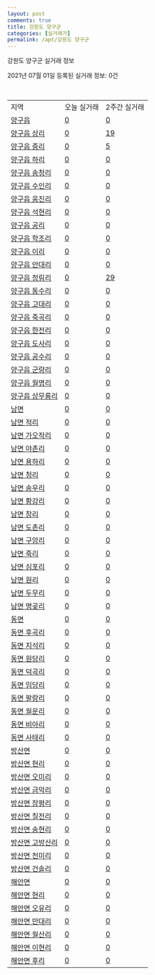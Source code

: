 ```yaml
---
layout: post
comments: true
title: 강원도 양구군
categories: [실거래가]
permalink: /apt/강원도 양구군
---
```


강원도 양구군 실거래 정보

2021년 07월 01일 등록된 실거래 정보: 0건

<script type="text/javascript">
  google.charts.load('current', {'packages':['corechart']});
  google.charts.setOnLoadCallback(drawChart);

  function drawChart() {
    var data = google.visualization.arrayToDataTable([['거래일', '매매', '전월세', '전매'], ['21-02', 17, 3, 0], ['21-03', 7, 4, 0], ['21-04', 8, 2, 0], ['21-05', 9, 0, 0], ['21-06', 2, 1, 0]]);

    var options = {
      title: '최근 유형별 거래량 추이',
      legend: { position: 'bottom' }
    };

    var chart = new google.visualization.LineChart(document.getElementById('columnchart_material'));
    chart.draw(data, (options));
  }
</script>

<div id="columnchart_material" style="width: 95%; margin-left: -35px"></div>
<br>
<table class="sortable">
  <tr>
    <td>지역</td>
    <td>오늘 실거래</td>
    <td>2주간 실거래</td>
  </tr>

  
  <tr class="item">
    <td><a href="강원도 양구군 양구읍">양구읍</a></td>
    <td><a href="강원도 양구군 양구읍">0</a></td>
    <td><a href="강원도 양구군 양구읍">0</a></td>
  </tr>
    

  <tr class="item">
    <td><a href="강원도 양구군 양구읍 상리">양구읍 상리</a></td>
    <td><a href="강원도 양구군 양구읍 상리">0</a></td>
    <td><a href="강원도 양구군 양구읍 상리">19</a></td>
  </tr>
    

  <tr class="item">
    <td><a href="강원도 양구군 양구읍 중리">양구읍 중리</a></td>
    <td><a href="강원도 양구군 양구읍 중리">0</a></td>
    <td><a href="강원도 양구군 양구읍 중리">5</a></td>
  </tr>
    

  <tr class="item">
    <td><a href="강원도 양구군 양구읍 하리">양구읍 하리</a></td>
    <td><a href="강원도 양구군 양구읍 하리">0</a></td>
    <td><a href="강원도 양구군 양구읍 하리">0</a></td>
  </tr>
    

  <tr class="item">
    <td><a href="강원도 양구군 양구읍 송청리">양구읍 송청리</a></td>
    <td><a href="강원도 양구군 양구읍 송청리">0</a></td>
    <td><a href="강원도 양구군 양구읍 송청리">0</a></td>
  </tr>
    

  <tr class="item">
    <td><a href="강원도 양구군 양구읍 수인리">양구읍 수인리</a></td>
    <td><a href="강원도 양구군 양구읍 수인리">0</a></td>
    <td><a href="강원도 양구군 양구읍 수인리">0</a></td>
  </tr>
    

  <tr class="item">
    <td><a href="강원도 양구군 양구읍 웅진리">양구읍 웅진리</a></td>
    <td><a href="강원도 양구군 양구읍 웅진리">0</a></td>
    <td><a href="강원도 양구군 양구읍 웅진리">0</a></td>
  </tr>
    

  <tr class="item">
    <td><a href="강원도 양구군 양구읍 석현리">양구읍 석현리</a></td>
    <td><a href="강원도 양구군 양구읍 석현리">0</a></td>
    <td><a href="강원도 양구군 양구읍 석현리">0</a></td>
  </tr>
    

  <tr class="item">
    <td><a href="강원도 양구군 양구읍 공리">양구읍 공리</a></td>
    <td><a href="강원도 양구군 양구읍 공리">0</a></td>
    <td><a href="강원도 양구군 양구읍 공리">0</a></td>
  </tr>
    

  <tr class="item">
    <td><a href="강원도 양구군 양구읍 학조리">양구읍 학조리</a></td>
    <td><a href="강원도 양구군 양구읍 학조리">0</a></td>
    <td><a href="강원도 양구군 양구읍 학조리">0</a></td>
  </tr>
    

  <tr class="item">
    <td><a href="강원도 양구군 양구읍 이리">양구읍 이리</a></td>
    <td><a href="강원도 양구군 양구읍 이리">0</a></td>
    <td><a href="강원도 양구군 양구읍 이리">0</a></td>
  </tr>
    

  <tr class="item">
    <td><a href="강원도 양구군 양구읍 안대리">양구읍 안대리</a></td>
    <td><a href="강원도 양구군 양구읍 안대리">0</a></td>
    <td><a href="강원도 양구군 양구읍 안대리">0</a></td>
  </tr>
    

  <tr class="item">
    <td><a href="강원도 양구군 양구읍 정림리">양구읍 정림리</a></td>
    <td><a href="강원도 양구군 양구읍 정림리">0</a></td>
    <td><a href="강원도 양구군 양구읍 정림리">29</a></td>
  </tr>
    

  <tr class="item">
    <td><a href="강원도 양구군 양구읍 동수리">양구읍 동수리</a></td>
    <td><a href="강원도 양구군 양구읍 동수리">0</a></td>
    <td><a href="강원도 양구군 양구읍 동수리">0</a></td>
  </tr>
    

  <tr class="item">
    <td><a href="강원도 양구군 양구읍 고대리">양구읍 고대리</a></td>
    <td><a href="강원도 양구군 양구읍 고대리">0</a></td>
    <td><a href="강원도 양구군 양구읍 고대리">0</a></td>
  </tr>
    

  <tr class="item">
    <td><a href="강원도 양구군 양구읍 죽곡리">양구읍 죽곡리</a></td>
    <td><a href="강원도 양구군 양구읍 죽곡리">0</a></td>
    <td><a href="강원도 양구군 양구읍 죽곡리">0</a></td>
  </tr>
    

  <tr class="item">
    <td><a href="강원도 양구군 양구읍 한전리">양구읍 한전리</a></td>
    <td><a href="강원도 양구군 양구읍 한전리">0</a></td>
    <td><a href="강원도 양구군 양구읍 한전리">0</a></td>
  </tr>
    

  <tr class="item">
    <td><a href="강원도 양구군 양구읍 도사리">양구읍 도사리</a></td>
    <td><a href="강원도 양구군 양구읍 도사리">0</a></td>
    <td><a href="강원도 양구군 양구읍 도사리">0</a></td>
  </tr>
    

  <tr class="item">
    <td><a href="강원도 양구군 양구읍 공수리">양구읍 공수리</a></td>
    <td><a href="강원도 양구군 양구읍 공수리">0</a></td>
    <td><a href="강원도 양구군 양구읍 공수리">0</a></td>
  </tr>
    

  <tr class="item">
    <td><a href="강원도 양구군 양구읍 군량리">양구읍 군량리</a></td>
    <td><a href="강원도 양구군 양구읍 군량리">0</a></td>
    <td><a href="강원도 양구군 양구읍 군량리">0</a></td>
  </tr>
    

  <tr class="item">
    <td><a href="강원도 양구군 양구읍 월명리">양구읍 월명리</a></td>
    <td><a href="강원도 양구군 양구읍 월명리">0</a></td>
    <td><a href="강원도 양구군 양구읍 월명리">0</a></td>
  </tr>
    

  <tr class="item">
    <td><a href="강원도 양구군 양구읍 상무룡리">양구읍 상무룡리</a></td>
    <td><a href="강원도 양구군 양구읍 상무룡리">0</a></td>
    <td><a href="강원도 양구군 양구읍 상무룡리">0</a></td>
  </tr>
    

  <tr class="item">
    <td><a href="강원도 양구군 남면">남면</a></td>
    <td><a href="강원도 양구군 남면">0</a></td>
    <td><a href="강원도 양구군 남면">0</a></td>
  </tr>
    

  <tr class="item">
    <td><a href="강원도 양구군 남면 적리">남면 적리</a></td>
    <td><a href="강원도 양구군 남면 적리">0</a></td>
    <td><a href="강원도 양구군 남면 적리">0</a></td>
  </tr>
    

  <tr class="item">
    <td><a href="강원도 양구군 남면 가오작리">남면 가오작리</a></td>
    <td><a href="강원도 양구군 남면 가오작리">0</a></td>
    <td><a href="강원도 양구군 남면 가오작리">0</a></td>
  </tr>
    

  <tr class="item">
    <td><a href="강원도 양구군 남면 야촌리">남면 야촌리</a></td>
    <td><a href="강원도 양구군 남면 야촌리">0</a></td>
    <td><a href="강원도 양구군 남면 야촌리">0</a></td>
  </tr>
    

  <tr class="item">
    <td><a href="강원도 양구군 남면 용하리">남면 용하리</a></td>
    <td><a href="강원도 양구군 남면 용하리">0</a></td>
    <td><a href="강원도 양구군 남면 용하리">0</a></td>
  </tr>
    

  <tr class="item">
    <td><a href="강원도 양구군 남면 청리">남면 청리</a></td>
    <td><a href="강원도 양구군 남면 청리">0</a></td>
    <td><a href="강원도 양구군 남면 청리">0</a></td>
  </tr>
    

  <tr class="item">
    <td><a href="강원도 양구군 남면 송우리">남면 송우리</a></td>
    <td><a href="강원도 양구군 남면 송우리">0</a></td>
    <td><a href="강원도 양구군 남면 송우리">0</a></td>
  </tr>
    

  <tr class="item">
    <td><a href="강원도 양구군 남면 황강리">남면 황강리</a></td>
    <td><a href="강원도 양구군 남면 황강리">0</a></td>
    <td><a href="강원도 양구군 남면 황강리">0</a></td>
  </tr>
    

  <tr class="item">
    <td><a href="강원도 양구군 남면 창리">남면 창리</a></td>
    <td><a href="강원도 양구군 남면 창리">0</a></td>
    <td><a href="강원도 양구군 남면 창리">0</a></td>
  </tr>
    

  <tr class="item">
    <td><a href="강원도 양구군 남면 도촌리">남면 도촌리</a></td>
    <td><a href="강원도 양구군 남면 도촌리">0</a></td>
    <td><a href="강원도 양구군 남면 도촌리">0</a></td>
  </tr>
    

  <tr class="item">
    <td><a href="강원도 양구군 남면 구암리">남면 구암리</a></td>
    <td><a href="강원도 양구군 남면 구암리">0</a></td>
    <td><a href="강원도 양구군 남면 구암리">0</a></td>
  </tr>
    

  <tr class="item">
    <td><a href="강원도 양구군 남면 죽리">남면 죽리</a></td>
    <td><a href="강원도 양구군 남면 죽리">0</a></td>
    <td><a href="강원도 양구군 남면 죽리">0</a></td>
  </tr>
    

  <tr class="item">
    <td><a href="강원도 양구군 남면 심포리">남면 심포리</a></td>
    <td><a href="강원도 양구군 남면 심포리">0</a></td>
    <td><a href="강원도 양구군 남면 심포리">0</a></td>
  </tr>
    

  <tr class="item">
    <td><a href="강원도 양구군 남면 원리">남면 원리</a></td>
    <td><a href="강원도 양구군 남면 원리">0</a></td>
    <td><a href="강원도 양구군 남면 원리">0</a></td>
  </tr>
    

  <tr class="item">
    <td><a href="강원도 양구군 남면 두무리">남면 두무리</a></td>
    <td><a href="강원도 양구군 남면 두무리">0</a></td>
    <td><a href="강원도 양구군 남면 두무리">0</a></td>
  </tr>
    

  <tr class="item">
    <td><a href="강원도 양구군 남면 명곶리">남면 명곶리</a></td>
    <td><a href="강원도 양구군 남면 명곶리">0</a></td>
    <td><a href="강원도 양구군 남면 명곶리">0</a></td>
  </tr>
    

  <tr class="item">
    <td><a href="강원도 양구군 동면">동면</a></td>
    <td><a href="강원도 양구군 동면">0</a></td>
    <td><a href="강원도 양구군 동면">0</a></td>
  </tr>
    

  <tr class="item">
    <td><a href="강원도 양구군 동면 후곡리">동면 후곡리</a></td>
    <td><a href="강원도 양구군 동면 후곡리">0</a></td>
    <td><a href="강원도 양구군 동면 후곡리">0</a></td>
  </tr>
    

  <tr class="item">
    <td><a href="강원도 양구군 동면 지석리">동면 지석리</a></td>
    <td><a href="강원도 양구군 동면 지석리">0</a></td>
    <td><a href="강원도 양구군 동면 지석리">0</a></td>
  </tr>
    

  <tr class="item">
    <td><a href="강원도 양구군 동면 원당리">동면 원당리</a></td>
    <td><a href="강원도 양구군 동면 원당리">0</a></td>
    <td><a href="강원도 양구군 동면 원당리">0</a></td>
  </tr>
    

  <tr class="item">
    <td><a href="강원도 양구군 동면 덕곡리">동면 덕곡리</a></td>
    <td><a href="강원도 양구군 동면 덕곡리">0</a></td>
    <td><a href="강원도 양구군 동면 덕곡리">0</a></td>
  </tr>
    

  <tr class="item">
    <td><a href="강원도 양구군 동면 임당리">동면 임당리</a></td>
    <td><a href="강원도 양구군 동면 임당리">0</a></td>
    <td><a href="강원도 양구군 동면 임당리">0</a></td>
  </tr>
    

  <tr class="item">
    <td><a href="강원도 양구군 동면 팔랑리">동면 팔랑리</a></td>
    <td><a href="강원도 양구군 동면 팔랑리">0</a></td>
    <td><a href="강원도 양구군 동면 팔랑리">0</a></td>
  </tr>
    

  <tr class="item">
    <td><a href="강원도 양구군 동면 월운리">동면 월운리</a></td>
    <td><a href="강원도 양구군 동면 월운리">0</a></td>
    <td><a href="강원도 양구군 동면 월운리">0</a></td>
  </tr>
    

  <tr class="item">
    <td><a href="강원도 양구군 동면 비아리">동면 비아리</a></td>
    <td><a href="강원도 양구군 동면 비아리">0</a></td>
    <td><a href="강원도 양구군 동면 비아리">0</a></td>
  </tr>
    

  <tr class="item">
    <td><a href="강원도 양구군 동면 사태리">동면 사태리</a></td>
    <td><a href="강원도 양구군 동면 사태리">0</a></td>
    <td><a href="강원도 양구군 동면 사태리">0</a></td>
  </tr>
    

  <tr class="item">
    <td><a href="강원도 양구군 방산면">방산면</a></td>
    <td><a href="강원도 양구군 방산면">0</a></td>
    <td><a href="강원도 양구군 방산면">0</a></td>
  </tr>
    

  <tr class="item">
    <td><a href="강원도 양구군 방산면 현리">방산면 현리</a></td>
    <td><a href="강원도 양구군 방산면 현리">0</a></td>
    <td><a href="강원도 양구군 방산면 현리">0</a></td>
  </tr>
    

  <tr class="item">
    <td><a href="강원도 양구군 방산면 오미리">방산면 오미리</a></td>
    <td><a href="강원도 양구군 방산면 오미리">0</a></td>
    <td><a href="강원도 양구군 방산면 오미리">0</a></td>
  </tr>
    

  <tr class="item">
    <td><a href="강원도 양구군 방산면 금악리">방산면 금악리</a></td>
    <td><a href="강원도 양구군 방산면 금악리">0</a></td>
    <td><a href="강원도 양구군 방산면 금악리">0</a></td>
  </tr>
    

  <tr class="item">
    <td><a href="강원도 양구군 방산면 장평리">방산면 장평리</a></td>
    <td><a href="강원도 양구군 방산면 장평리">0</a></td>
    <td><a href="강원도 양구군 방산면 장평리">0</a></td>
  </tr>
    

  <tr class="item">
    <td><a href="강원도 양구군 방산면 칠전리">방산면 칠전리</a></td>
    <td><a href="강원도 양구군 방산면 칠전리">0</a></td>
    <td><a href="강원도 양구군 방산면 칠전리">0</a></td>
  </tr>
    

  <tr class="item">
    <td><a href="강원도 양구군 방산면 송현리">방산면 송현리</a></td>
    <td><a href="강원도 양구군 방산면 송현리">0</a></td>
    <td><a href="강원도 양구군 방산면 송현리">0</a></td>
  </tr>
    

  <tr class="item">
    <td><a href="강원도 양구군 방산면 고방산리">방산면 고방산리</a></td>
    <td><a href="강원도 양구군 방산면 고방산리">0</a></td>
    <td><a href="강원도 양구군 방산면 고방산리">0</a></td>
  </tr>
    

  <tr class="item">
    <td><a href="강원도 양구군 방산면 천미리">방산면 천미리</a></td>
    <td><a href="강원도 양구군 방산면 천미리">0</a></td>
    <td><a href="강원도 양구군 방산면 천미리">0</a></td>
  </tr>
    

  <tr class="item">
    <td><a href="강원도 양구군 방산면 건솔리">방산면 건솔리</a></td>
    <td><a href="강원도 양구군 방산면 건솔리">0</a></td>
    <td><a href="강원도 양구군 방산면 건솔리">0</a></td>
  </tr>
    

  <tr class="item">
    <td><a href="강원도 양구군 해안면">해안면</a></td>
    <td><a href="강원도 양구군 해안면">0</a></td>
    <td><a href="강원도 양구군 해안면">0</a></td>
  </tr>
    

  <tr class="item">
    <td><a href="강원도 양구군 해안면 현리">해안면 현리</a></td>
    <td><a href="강원도 양구군 해안면 현리">0</a></td>
    <td><a href="강원도 양구군 해안면 현리">0</a></td>
  </tr>
    

  <tr class="item">
    <td><a href="강원도 양구군 해안면 오유리">해안면 오유리</a></td>
    <td><a href="강원도 양구군 해안면 오유리">0</a></td>
    <td><a href="강원도 양구군 해안면 오유리">0</a></td>
  </tr>
    

  <tr class="item">
    <td><a href="강원도 양구군 해안면 만대리">해안면 만대리</a></td>
    <td><a href="강원도 양구군 해안면 만대리">0</a></td>
    <td><a href="강원도 양구군 해안면 만대리">0</a></td>
  </tr>
    

  <tr class="item">
    <td><a href="강원도 양구군 해안면 월산리">해안면 월산리</a></td>
    <td><a href="강원도 양구군 해안면 월산리">0</a></td>
    <td><a href="강원도 양구군 해안면 월산리">0</a></td>
  </tr>
    

  <tr class="item">
    <td><a href="강원도 양구군 해안면 이현리">해안면 이현리</a></td>
    <td><a href="강원도 양구군 해안면 이현리">0</a></td>
    <td><a href="강원도 양구군 해안면 이현리">0</a></td>
  </tr>
    

  <tr class="item">
    <td><a href="강원도 양구군 해안면 후리">해안면 후리</a></td>
    <td><a href="강원도 양구군 해안면 후리">0</a></td>
    <td><a href="강원도 양구군 해안면 후리">0</a></td>
  </tr>
    


</table>


    